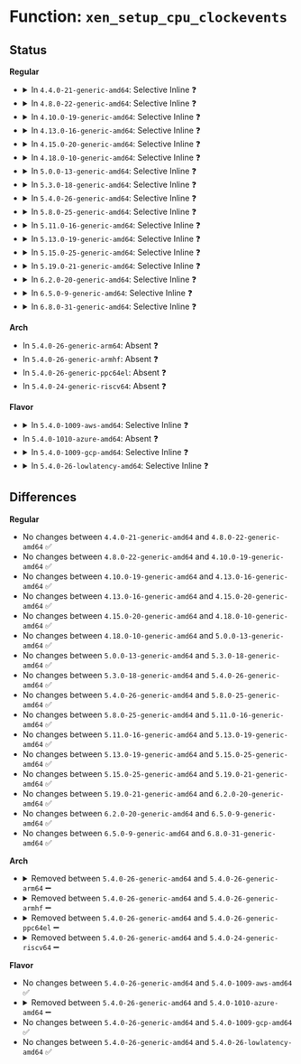 # Function: <code>xen_setup_cpu_clockevents</code>

## Status
<b>Regular</b>
<ul>
<li>
<details>
<summary>In <code>4.4.0-21-generic-amd64</code>: Selective Inline ❓</summary>

```c
void xen_setup_cpu_clockevents()
```

```json
{
  "name": "xen_setup_cpu_clockevents",
  "collision_type": "Unique Global",
  "inline_type": "Selective",
  "funcs": [
    {
      "addr": 18446744071578990976,
      "name": "xen_setup_cpu_clockevents",
      "external": true,
      "loc": "arch/x86/xen/time.c:435",
      "file": "arch/x86/xen/time.c",
      "inline": "not declared, inlined",
      "caller_inline": [
        "arch/x86/xen/time.c:xen_hvm_setup_cpu_clockevents",
        "arch/x86/xen/time.c:xen_time_init"
      ],
      "caller_func": [
        "arch/x86/xen/smp.c:cpu_bringup"
      ]
    }
  ],
  "symbols": [
    {
      "addr": 18446744071578991376,
      "name": "xen_setup_cpu_clockevents",
      "section": ".text",
      "bind": "STB_GLOBAL",
      "size": 26
    }
  ]
}
```
</details>
</li>
<li>
<details>
<summary>In <code>4.8.0-22-generic-amd64</code>: Selective Inline ❓</summary>

```c
void xen_setup_cpu_clockevents()
```

```json
{
  "name": "xen_setup_cpu_clockevents",
  "collision_type": "Unique Global",
  "inline_type": "Selective",
  "funcs": [
    {
      "addr": 18446744071578987136,
      "name": "xen_setup_cpu_clockevents",
      "external": true,
      "loc": "arch/x86/xen/time.c:344",
      "file": "arch/x86/xen/time.c",
      "inline": "not declared, inlined",
      "caller_inline": [
        "arch/x86/xen/time.c:xen_hvm_setup_cpu_clockevents",
        "arch/x86/xen/time.c:xen_time_init"
      ],
      "caller_func": [
        "arch/x86/xen/smp.c:cpu_bringup"
      ]
    }
  ],
  "symbols": [
    {
      "addr": 18446744071578987952,
      "name": "xen_setup_cpu_clockevents",
      "section": ".text",
      "bind": "STB_GLOBAL",
      "size": 26
    }
  ]
}
```
</details>
</li>
<li>
<details>
<summary>In <code>4.10.0-19-generic-amd64</code>: Selective Inline ❓</summary>

```c
void xen_setup_cpu_clockevents()
```

```json
{
  "name": "xen_setup_cpu_clockevents",
  "collision_type": "Unique Global",
  "inline_type": "Selective",
  "funcs": [
    {
      "addr": 18446744071578989008,
      "name": "xen_setup_cpu_clockevents",
      "external": true,
      "loc": "arch/x86/xen/time.c:344",
      "file": "arch/x86/xen/time.c",
      "inline": "not declared, inlined",
      "caller_inline": [
        "arch/x86/xen/time.c:xen_hvm_setup_cpu_clockevents",
        "arch/x86/xen/time.c:xen_time_init"
      ],
      "caller_func": [
        "arch/x86/xen/smp.c:cpu_bringup"
      ]
    }
  ],
  "symbols": [
    {
      "addr": 18446744071578989824,
      "name": "xen_setup_cpu_clockevents",
      "section": ".text",
      "bind": "STB_GLOBAL",
      "size": 26
    }
  ]
}
```
</details>
</li>
<li>
<details>
<summary>In <code>4.13.0-16-generic-amd64</code>: Selective Inline ❓</summary>

```c
void xen_setup_cpu_clockevents()
```

```json
{
  "name": "xen_setup_cpu_clockevents",
  "collision_type": "Unique Global",
  "inline_type": "Selective",
  "funcs": [
    {
      "addr": 18446744071578955440,
      "name": "xen_setup_cpu_clockevents",
      "external": true,
      "loc": "arch/x86/xen/time.c:347",
      "file": "arch/x86/xen/time.c",
      "inline": "not declared, inlined",
      "caller_inline": [
        "arch/x86/xen/time.c:xen_hvm_setup_cpu_clockevents",
        "arch/x86/xen/time.c:xen_time_init"
      ],
      "caller_func": [
        "arch/x86/xen/smp_pv.c:cpu_bringup"
      ]
    }
  ],
  "symbols": [
    {
      "addr": 18446744071578956256,
      "name": "xen_setup_cpu_clockevents",
      "section": ".text",
      "bind": "STB_GLOBAL",
      "size": 26
    }
  ]
}
```
</details>
</li>
<li>
<details>
<summary>In <code>4.15.0-20-generic-amd64</code>: Selective Inline ❓</summary>

```c
void xen_setup_cpu_clockevents()
```

```json
{
  "name": "xen_setup_cpu_clockevents",
  "collision_type": "Unique Global",
  "inline_type": "Selective",
  "funcs": [
    {
      "addr": 18446744071578957744,
      "name": "xen_setup_cpu_clockevents",
      "external": true,
      "loc": "arch/x86/xen/time.c:348",
      "file": "arch/x86/xen/time.c",
      "inline": "not declared, inlined",
      "caller_inline": [
        "arch/x86/xen/time.c:xen_hvm_setup_cpu_clockevents",
        "arch/x86/xen/time.c:xen_time_init"
      ],
      "caller_func": [
        "arch/x86/xen/smp_pv.c:cpu_bringup"
      ]
    }
  ],
  "symbols": [
    {
      "addr": 18446744071578958560,
      "name": "xen_setup_cpu_clockevents",
      "section": ".text",
      "bind": "STB_GLOBAL",
      "size": 26
    }
  ]
}
```
</details>
</li>
<li>
<details>
<summary>In <code>4.18.0-10-generic-amd64</code>: Selective Inline ❓</summary>

```c
void xen_setup_cpu_clockevents()
```

```json
{
  "name": "xen_setup_cpu_clockevents",
  "collision_type": "Unique Global",
  "inline_type": "Selective",
  "funcs": [
    {
      "addr": 18446744071578960432,
      "name": "xen_setup_cpu_clockevents",
      "external": true,
      "loc": "arch/x86/xen/time.c:348",
      "file": "arch/x86/xen/time.c",
      "inline": "not declared, inlined",
      "caller_inline": [
        "arch/x86/xen/time.c:xen_hvm_setup_cpu_clockevents",
        "arch/x86/xen/time.c:xen_time_init"
      ],
      "caller_func": [
        "arch/x86/xen/smp_pv.c:cpu_bringup"
      ]
    }
  ],
  "symbols": [
    {
      "addr": 18446744071578961056,
      "name": "xen_setup_cpu_clockevents",
      "section": ".text",
      "bind": "STB_GLOBAL",
      "size": 26
    }
  ]
}
```
</details>
</li>
<li>
<details>
<summary>In <code>5.0.0-13-generic-amd64</code>: Selective Inline ❓</summary>

```c
void xen_setup_cpu_clockevents()
```

```json
{
  "name": "xen_setup_cpu_clockevents",
  "collision_type": "Unique Global",
  "inline_type": "Selective",
  "funcs": [
    {
      "addr": 18446744071578959184,
      "name": "xen_setup_cpu_clockevents",
      "external": true,
      "loc": "arch/x86/xen/time.c:355",
      "file": "arch/x86/xen/time.c",
      "inline": "not declared, inlined",
      "caller_inline": [
        "arch/x86/xen/time.c:xen_hvm_setup_cpu_clockevents",
        "arch/x86/xen/time.c:xen_time_init"
      ],
      "caller_func": [
        "arch/x86/xen/smp_pv.c:cpu_bringup"
      ]
    }
  ],
  "symbols": [
    {
      "addr": 18446744071578959808,
      "name": "xen_setup_cpu_clockevents",
      "section": ".text",
      "bind": "STB_GLOBAL",
      "size": 26
    }
  ]
}
```
</details>
</li>
<li>
<details>
<summary>In <code>5.3.0-18-generic-amd64</code>: Selective Inline ❓</summary>

```c
void xen_setup_cpu_clockevents()
```

```json
{
  "name": "xen_setup_cpu_clockevents",
  "collision_type": "Unique Global",
  "inline_type": "Selective",
  "funcs": [
    {
      "addr": 18446744071578966160,
      "name": "xen_setup_cpu_clockevents",
      "external": true,
      "loc": "arch/x86/xen/time.c:355",
      "file": "arch/x86/xen/time.c",
      "inline": "not declared, inlined",
      "caller_inline": [
        "arch/x86/xen/time.c:xen_hvm_setup_cpu_clockevents",
        "arch/x86/xen/time.c:xen_time_init"
      ],
      "caller_func": [
        "arch/x86/xen/smp_pv.c:cpu_bringup"
      ]
    }
  ],
  "symbols": [
    {
      "addr": 18446744071578966576,
      "name": "xen_setup_cpu_clockevents",
      "section": ".text",
      "bind": "STB_GLOBAL",
      "size": 26
    }
  ]
}
```
</details>
</li>
<li>
<details>
<summary>In <code>5.4.0-26-generic-amd64</code>: Selective Inline ❓</summary>

```c
void xen_setup_cpu_clockevents()
```

```json
{
  "name": "xen_setup_cpu_clockevents",
  "collision_type": "Unique Global",
  "inline_type": "Selective",
  "funcs": [
    {
      "addr": 18446744071578968464,
      "name": "xen_setup_cpu_clockevents",
      "external": true,
      "loc": "arch/x86/xen/time.c:355",
      "file": "arch/x86/xen/time.c",
      "inline": "not declared, inlined",
      "caller_inline": [
        "arch/x86/xen/time.c:xen_hvm_setup_cpu_clockevents",
        "arch/x86/xen/time.c:xen_time_init"
      ],
      "caller_func": [
        "arch/x86/xen/smp_pv.c:cpu_bringup"
      ]
    }
  ],
  "symbols": [
    {
      "addr": 18446744071578969040,
      "name": "xen_setup_cpu_clockevents",
      "section": ".text",
      "bind": "STB_GLOBAL",
      "size": 26
    }
  ]
}
```
</details>
</li>
<li>
<details>
<summary>In <code>5.8.0-25-generic-amd64</code>: Selective Inline ❓</summary>

```c
void xen_setup_cpu_clockevents()
```

```json
{
  "name": "xen_setup_cpu_clockevents",
  "collision_type": "Unique Global",
  "inline_type": "Selective",
  "funcs": [
    {
      "addr": 18446744071578977440,
      "name": "xen_setup_cpu_clockevents",
      "external": true,
      "loc": "arch/x86/xen/time.c:362",
      "file": "arch/x86/xen/time.c",
      "inline": "not declared, inlined",
      "caller_inline": [
        "arch/x86/xen/time.c:xen_hvm_setup_cpu_clockevents",
        "arch/x86/xen/time.c:xen_time_init"
      ],
      "caller_func": [
        "arch/x86/xen/smp_pv.c:cpu_bringup"
      ]
    }
  ],
  "symbols": [
    {
      "addr": 18446744071578978416,
      "name": "xen_setup_cpu_clockevents",
      "section": ".text",
      "bind": "STB_GLOBAL",
      "size": 26
    }
  ]
}
```
</details>
</li>
<li>
<details>
<summary>In <code>5.11.0-16-generic-amd64</code>: Selective Inline ❓</summary>

```c
void xen_setup_cpu_clockevents()
```

```json
{
  "name": "xen_setup_cpu_clockevents",
  "collision_type": "Unique Global",
  "inline_type": "Selective",
  "funcs": [
    {
      "addr": 18446744071578980016,
      "name": "xen_setup_cpu_clockevents",
      "external": true,
      "loc": "arch/x86/xen/time.c:363",
      "file": "arch/x86/xen/time.c",
      "inline": "not declared, inlined",
      "caller_inline": [
        "arch/x86/xen/time.c:xen_hvm_setup_cpu_clockevents",
        "arch/x86/xen/time.c:xen_time_init"
      ],
      "caller_func": [
        "arch/x86/xen/smp_pv.c:cpu_bringup"
      ]
    }
  ],
  "symbols": [
    {
      "addr": 18446744071578981040,
      "name": "xen_setup_cpu_clockevents",
      "section": ".text",
      "bind": "STB_GLOBAL",
      "size": 26
    }
  ]
}
```
</details>
</li>
<li>
<details>
<summary>In <code>5.13.0-19-generic-amd64</code>: Selective Inline ❓</summary>

```c
void xen_setup_cpu_clockevents()
```

```json
{
  "name": "xen_setup_cpu_clockevents",
  "collision_type": "Unique Global",
  "inline_type": "Selective",
  "funcs": [
    {
      "addr": 18446744071578989072,
      "name": "xen_setup_cpu_clockevents",
      "external": true,
      "loc": "arch/x86/xen/time.c:363",
      "file": "arch/x86/xen/time.c",
      "inline": "not declared, inlined",
      "caller_inline": [
        "arch/x86/xen/time.c:xen_hvm_setup_cpu_clockevents",
        "arch/x86/xen/time.c:xen_time_init"
      ],
      "caller_func": [
        "arch/x86/xen/smp_pv.c:cpu_bringup"
      ]
    }
  ],
  "symbols": [
    {
      "addr": 18446744071578990160,
      "name": "xen_setup_cpu_clockevents",
      "section": ".text",
      "bind": "STB_GLOBAL",
      "size": 26
    }
  ]
}
```
</details>
</li>
<li>
<details>
<summary>In <code>5.15.0-25-generic-amd64</code>: Selective Inline ❓</summary>

```c
void xen_setup_cpu_clockevents()
```

```json
{
  "name": "xen_setup_cpu_clockevents",
  "collision_type": "Unique Global",
  "inline_type": "Selective",
  "funcs": [
    {
      "addr": 18446744071579005984,
      "name": "xen_setup_cpu_clockevents",
      "external": true,
      "loc": "arch/x86/xen/time.c:363",
      "file": "arch/x86/xen/time.c",
      "inline": "not declared, inlined",
      "caller_inline": [
        "arch/x86/xen/time.c:xen_hvm_setup_cpu_clockevents",
        "arch/x86/xen/time.c:xen_time_init"
      ],
      "caller_func": [
        "arch/x86/xen/smp_pv.c:cpu_bringup"
      ]
    }
  ],
  "symbols": [
    {
      "addr": 18446744071579007184,
      "name": "xen_setup_cpu_clockevents",
      "section": ".text",
      "bind": "STB_GLOBAL",
      "size": 26
    }
  ]
}
```
</details>
</li>
<li>
<details>
<summary>In <code>5.19.0-21-generic-amd64</code>: Selective Inline ❓</summary>

```c
void xen_setup_cpu_clockevents()
```

```json
{
  "name": "xen_setup_cpu_clockevents",
  "collision_type": "Unique Global",
  "inline_type": "Selective",
  "funcs": [
    {
      "addr": 18446744071579022928,
      "name": "xen_setup_cpu_clockevents",
      "external": true,
      "loc": "arch/x86/xen/time.c:363",
      "file": "arch/x86/xen/time.c",
      "inline": "not declared, inlined",
      "caller_inline": [
        "arch/x86/xen/time.c:xen_hvm_setup_cpu_clockevents",
        "arch/x86/xen/time.c:xen_time_init"
      ],
      "caller_func": [
        "arch/x86/xen/smp_pv.c:cpu_bringup"
      ]
    }
  ],
  "symbols": [
    {
      "addr": 18446744071579024496,
      "name": "xen_setup_cpu_clockevents",
      "section": ".text",
      "bind": "STB_GLOBAL",
      "size": 32
    }
  ]
}
```
</details>
</li>
<li>
<details>
<summary>In <code>6.2.0-20-generic-amd64</code>: Selective Inline ❓</summary>

```c
void xen_setup_cpu_clockevents()
```

```json
{
  "name": "xen_setup_cpu_clockevents",
  "collision_type": "Unique Global",
  "inline_type": "Selective",
  "funcs": [
    {
      "addr": 18446744071579050944,
      "name": "xen_setup_cpu_clockevents",
      "external": true,
      "loc": "arch/x86/xen/time.c:363",
      "file": "arch/x86/xen/time.c",
      "inline": "not declared, inlined",
      "caller_inline": [
        "arch/x86/xen/time.c:xen_hvm_setup_cpu_clockevents",
        "arch/x86/xen/time.c:xen_time_init"
      ],
      "caller_func": [
        "arch/x86/xen/smp_pv.c:cpu_bringup"
      ]
    }
  ],
  "symbols": [
    {
      "addr": 18446744071579052816,
      "name": "xen_setup_cpu_clockevents",
      "section": ".text",
      "bind": "STB_GLOBAL",
      "size": 32
    }
  ]
}
```
</details>
</li>
<li>
<details>
<summary>In <code>6.5.0-9-generic-amd64</code>: Selective Inline ❓</summary>

```c
void xen_setup_cpu_clockevents()
```

```json
{
  "name": "xen_setup_cpu_clockevents",
  "collision_type": "Unique Global",
  "inline_type": "Selective",
  "funcs": [
    {
      "addr": 18446744071579050944,
      "name": "xen_setup_cpu_clockevents",
      "external": true,
      "loc": "arch/x86/xen/time.c:371",
      "file": "arch/x86/xen/time.c",
      "inline": "not declared, inlined",
      "caller_inline": [
        "arch/x86/xen/time.c:xen_hvm_setup_cpu_clockevents",
        "arch/x86/xen/time.c:xen_time_init"
      ],
      "caller_func": [
        "arch/x86/xen/smp_pv.c:cpu_bringup_and_idle"
      ]
    }
  ],
  "symbols": [
    {
      "addr": 18446744071579052720,
      "name": "xen_setup_cpu_clockevents",
      "section": ".text",
      "bind": "STB_GLOBAL",
      "size": 32
    }
  ]
}
```
</details>
</li>
<li>
<details>
<summary>In <code>6.8.0-31-generic-amd64</code>: Selective Inline ❓</summary>

```c
void xen_setup_cpu_clockevents()
```

```json
{
  "name": "xen_setup_cpu_clockevents",
  "collision_type": "Unique Global",
  "inline_type": "Selective",
  "funcs": [
    {
      "addr": 18446744071579076272,
      "name": "xen_setup_cpu_clockevents",
      "external": true,
      "loc": "arch/x86/xen/time.c:371",
      "file": "arch/x86/xen/time.c",
      "inline": "not declared, inlined",
      "caller_inline": [
        "arch/x86/xen/time.c:xen_hvm_setup_cpu_clockevents",
        "arch/x86/xen/time.c:xen_time_init"
      ],
      "caller_func": [
        "arch/x86/xen/smp_pv.c:cpu_bringup_and_idle"
      ]
    }
  ],
  "symbols": [
    {
      "addr": 18446744071579078048,
      "name": "xen_setup_cpu_clockevents",
      "section": ".text",
      "bind": "STB_GLOBAL",
      "size": 32
    }
  ]
}
```
</details>
</li>
</ul>
<b>Arch</b>
<ul>
<li>
In <code>5.4.0-26-generic-arm64</code>: Absent ❓
</li>
<li>
In <code>5.4.0-26-generic-armhf</code>: Absent ❓
</li>
<li>
In <code>5.4.0-26-generic-ppc64el</code>: Absent ❓
</li>
<li>
In <code>5.4.0-24-generic-riscv64</code>: Absent ❓
</li>
</ul>
<b>Flavor</b>
<ul>
<li>
<details>
<summary>In <code>5.4.0-1009-aws-amd64</code>: Selective Inline ❓</summary>

```c
void xen_setup_cpu_clockevents()
```

```json
{
  "name": "xen_setup_cpu_clockevents",
  "collision_type": "Unique Global",
  "inline_type": "Selective",
  "funcs": [
    {
      "addr": 18446744071578968475,
      "name": "xen_setup_cpu_clockevents",
      "external": true,
      "loc": "arch/x86/xen/time.c:355",
      "file": "arch/x86/xen/time.c",
      "inline": "not declared, inlined",
      "caller_inline": [
        "arch/x86/xen/time.c:xen_hvm_setup_cpu_clockevents",
        "arch/x86/xen/time.c:xen_time_init"
      ],
      "caller_func": [
        "arch/x86/xen/smp_pv.c:cpu_bringup"
      ]
    }
  ],
  "symbols": [
    {
      "addr": 18446744071578969056,
      "name": "xen_setup_cpu_clockevents",
      "section": ".text",
      "bind": "STB_GLOBAL",
      "size": 26
    }
  ]
}
```
</details>
</li>
<li>
In <code>5.4.0-1010-azure-amd64</code>: Absent ❓
</li>
<li>
<details>
<summary>In <code>5.4.0-1009-gcp-amd64</code>: Selective Inline ❓</summary>

```c
void xen_setup_cpu_clockevents()
```

```json
{
  "name": "xen_setup_cpu_clockevents",
  "collision_type": "Unique Global",
  "inline_type": "Selective",
  "funcs": [
    {
      "addr": 18446744071578968400,
      "name": "xen_setup_cpu_clockevents",
      "external": true,
      "loc": "arch/x86/xen/time.c:355",
      "file": "arch/x86/xen/time.c",
      "inline": "not declared, inlined",
      "caller_inline": [
        "arch/x86/xen/time.c:xen_hvm_setup_cpu_clockevents",
        "arch/x86/xen/time.c:xen_time_init"
      ],
      "caller_func": [
        "arch/x86/xen/smp_pv.c:cpu_bringup"
      ]
    }
  ],
  "symbols": [
    {
      "addr": 18446744071578968976,
      "name": "xen_setup_cpu_clockevents",
      "section": ".text",
      "bind": "STB_GLOBAL",
      "size": 26
    }
  ]
}
```
</details>
</li>
<li>
<details>
<summary>In <code>5.4.0-26-lowlatency-amd64</code>: Selective Inline ❓</summary>

```c
void xen_setup_cpu_clockevents()
```

```json
{
  "name": "xen_setup_cpu_clockevents",
  "collision_type": "Unique Global",
  "inline_type": "Selective",
  "funcs": [
    {
      "addr": 18446744071578969040,
      "name": "xen_setup_cpu_clockevents",
      "external": true,
      "loc": "arch/x86/xen/time.c:355",
      "file": "arch/x86/xen/time.c",
      "inline": "not declared, inlined",
      "caller_inline": [
        "arch/x86/xen/time.c:xen_hvm_setup_cpu_clockevents",
        "arch/x86/xen/time.c:xen_time_init"
      ],
      "caller_func": [
        "arch/x86/xen/smp_pv.c:cpu_bringup"
      ]
    }
  ],
  "symbols": [
    {
      "addr": 18446744071578969600,
      "name": "xen_setup_cpu_clockevents",
      "section": ".text",
      "bind": "STB_GLOBAL",
      "size": 26
    }
  ]
}
```
</details>
</li>
</ul>

## Differences
<b>Regular</b>
<ul>
<li>
No changes between <code>4.4.0-21-generic-amd64</code> and <code>4.8.0-22-generic-amd64</code> ✅
</li>
<li>
No changes between <code>4.8.0-22-generic-amd64</code> and <code>4.10.0-19-generic-amd64</code> ✅
</li>
<li>
No changes between <code>4.10.0-19-generic-amd64</code> and <code>4.13.0-16-generic-amd64</code> ✅
</li>
<li>
No changes between <code>4.13.0-16-generic-amd64</code> and <code>4.15.0-20-generic-amd64</code> ✅
</li>
<li>
No changes between <code>4.15.0-20-generic-amd64</code> and <code>4.18.0-10-generic-amd64</code> ✅
</li>
<li>
No changes between <code>4.18.0-10-generic-amd64</code> and <code>5.0.0-13-generic-amd64</code> ✅
</li>
<li>
No changes between <code>5.0.0-13-generic-amd64</code> and <code>5.3.0-18-generic-amd64</code> ✅
</li>
<li>
No changes between <code>5.3.0-18-generic-amd64</code> and <code>5.4.0-26-generic-amd64</code> ✅
</li>
<li>
No changes between <code>5.4.0-26-generic-amd64</code> and <code>5.8.0-25-generic-amd64</code> ✅
</li>
<li>
No changes between <code>5.8.0-25-generic-amd64</code> and <code>5.11.0-16-generic-amd64</code> ✅
</li>
<li>
No changes between <code>5.11.0-16-generic-amd64</code> and <code>5.13.0-19-generic-amd64</code> ✅
</li>
<li>
No changes between <code>5.13.0-19-generic-amd64</code> and <code>5.15.0-25-generic-amd64</code> ✅
</li>
<li>
No changes between <code>5.15.0-25-generic-amd64</code> and <code>5.19.0-21-generic-amd64</code> ✅
</li>
<li>
No changes between <code>5.19.0-21-generic-amd64</code> and <code>6.2.0-20-generic-amd64</code> ✅
</li>
<li>
No changes between <code>6.2.0-20-generic-amd64</code> and <code>6.5.0-9-generic-amd64</code> ✅
</li>
<li>
No changes between <code>6.5.0-9-generic-amd64</code> and <code>6.8.0-31-generic-amd64</code> ✅
</li>
</ul>
<b>Arch</b>
<ul>
<li>
<details>
<summary>Removed between <code>5.4.0-26-generic-amd64</code> and <code>5.4.0-26-generic-arm64</code> ➖</summary>

```c
void xen_setup_cpu_clockevents()
```
</details>
</li>
<li>
<details>
<summary>Removed between <code>5.4.0-26-generic-amd64</code> and <code>5.4.0-26-generic-armhf</code> ➖</summary>

```c
void xen_setup_cpu_clockevents()
```
</details>
</li>
<li>
<details>
<summary>Removed between <code>5.4.0-26-generic-amd64</code> and <code>5.4.0-26-generic-ppc64el</code> ➖</summary>

```c
void xen_setup_cpu_clockevents()
```
</details>
</li>
<li>
<details>
<summary>Removed between <code>5.4.0-26-generic-amd64</code> and <code>5.4.0-24-generic-riscv64</code> ➖</summary>

```c
void xen_setup_cpu_clockevents()
```
</details>
</li>
</ul>
<b>Flavor</b>
<ul>
<li>
No changes between <code>5.4.0-26-generic-amd64</code> and <code>5.4.0-1009-aws-amd64</code> ✅
</li>
<li>
<details>
<summary>Removed between <code>5.4.0-26-generic-amd64</code> and <code>5.4.0-1010-azure-amd64</code> ➖</summary>

```c
void xen_setup_cpu_clockevents()
```
</details>
</li>
<li>
No changes between <code>5.4.0-26-generic-amd64</code> and <code>5.4.0-1009-gcp-amd64</code> ✅
</li>
<li>
No changes between <code>5.4.0-26-generic-amd64</code> and <code>5.4.0-26-lowlatency-amd64</code> ✅
</li>
</ul>
